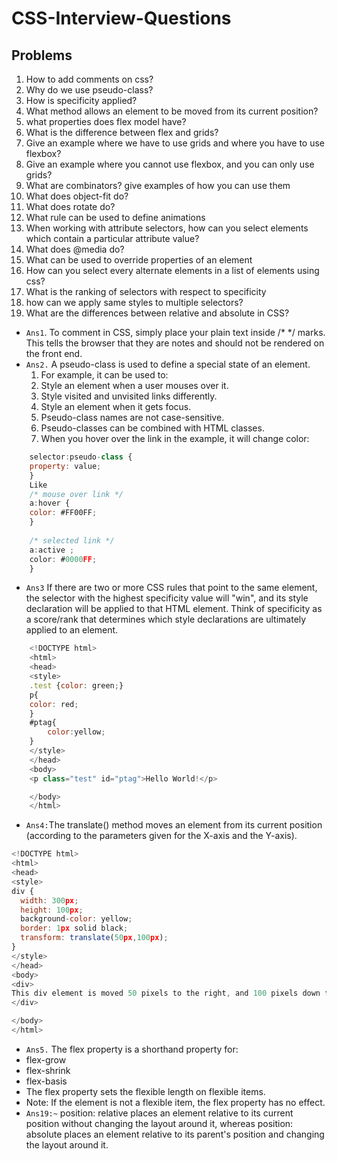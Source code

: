 # CSS-Interview-Questions
## Problems
1. How to add comments on css?
2. Why do we use pseudo-class?
3. How is specificity applied?
4. What method allows an element to be moved from its current position?
5. what properties does flex model have?
6. What is the difference between flex and grids?
7. Give an example where we have to use grids and where you have to use flexbox?
8. Give an example where you cannot use flexbox, and you can only use grids?
9. What are combinators? give examples of how you can use them
10. What does object-fit do?
11. What does rotate do?
12. What rule can be used to define animations
13. When working with attribute selectors, how can you select elements which contain a particular attribute value?
14. What does @media do?
15. What can be used to override properties of an element
16. How can you select every alternate elements in a list of elements using css?
17. What is the ranking of selectors with respect to specificity
18. how can we apply same styles to multiple selectors?
19. What are the differences between relative and absolute in CSS?


- ```Ans1```. To comment in CSS, simply place your plain text inside /* */ marks. This tells  the browser that they are notes and should not be rendered on the front end.
- ```Ans2.``` A pseudo-class is used to define a special state of an element.
   1. For example, it can be used to:
   2. Style an element when a user mouses over it.
   3. Style visited and unvisited links differently.
   4. Style an element when it gets focus.
   5. Pseudo-class names are not case-sensitive.
   6. Pseudo-classes can be combined with HTML classes.
   7. When you hover over the link in the example, it will change color:
```js
    selector:pseudo-class {
    property: value;
    }
    Like 
    /* mouse over link */
    a:hover {
    color: #FF00FF;
    }
    
    /* selected link */
    a:active ;
    color: #0000FF;
    }
```

- ```Ans3``` If there are two or more CSS rules that point to the same element, the selector with the highest specificity value will "win", and its style declaration will be applied to that HTML element. Think of specificity as a score/rank that determines which style declarations are ultimately applied to an element.
```js
    <!DOCTYPE html>
    <html>
    <head>
    <style>
    .test {color: green;} 
    p{
    color: red;
    } 
    #ptag{
        color:yellow;
    }
    </style>
    </head>
    <body>
    <p class="test" id="ptag">Hello World!</p>

    </body>
    </html>
```

- ```Ans4:```The translate() method moves an element from its current position (according to the parameters given for the X-axis and the Y-axis).
```js
<!DOCTYPE html>
<html>
<head>
<style> 
div {
  width: 300px;
  height: 100px;
  background-color: yellow;
  border: 1px solid black;
  transform: translate(50px,100px);
}
</style>
</head>
<body>
<div>
This div element is moved 50 pixels to the right, and 100 pixels down from its current position.
</div>

</body>
</html>
```

- ```Ans5.``` The flex property is a shorthand property for:
- flex-grow
- flex-shrink
- flex-basis
- The flex property sets the flexible length on flexible items.
- Note: If the element is not a flexible item, the flex property has no effect.
- ```Ans19:~``` position: relative places an element relative to its current position without changing the layout around it, whereas position: absolute places an element relative to its parent's position and changing the layout around it.

